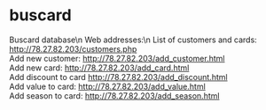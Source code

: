 # buscard
Buscard database\n
Web addresses:\n
List of customers and cards: http://78.27.82.203/customers.php  
Add new customer: http://78.27.82.203/add_customer.html  
Add new card: http://78.27.82.203/add_card.html  
Add discount to card http://78.27.82.203/add_discount.html  
Add value to card: http://78.27.82.203/add_value.html  
Add season to card: http://78.27.82.203/add_season.html  

